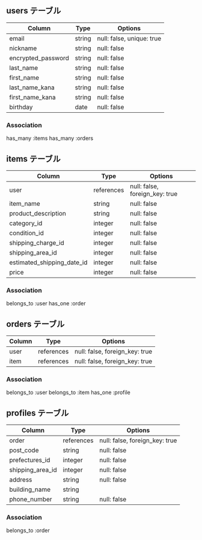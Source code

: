 ## users テーブル

| Column             | Type   | Options                   |
| ------------------ | ------ | ------------------------- |
| email              | string | null: false, unique: true |
| nickname           | string | null: false               |
| encrypted_password | string | null: false               |
| last_name          | string | null: false               |
| first_name         | string | null: false               |
| last_name_kana     | string | null: false               |
| first_name_kana    | string | null: false               |
| birthday           | date   | null: false               |

### Association
 has_many :items
 has_many :orders


## items テーブル

| Column                     | Type       | Options                        |
| -------------------------- | ---------  | ------------------------------ |
| user                       | references | null: false, foreign_key: true |
| item_name                  | string     | null: false                    |
| product_description        | string     | null: false                    |  
| category_id                | integer    | null: false                    |
| condition_id               | integer    | null: false                    |
| shipping_charge_id         | integer    | null: false                    |
| shipping_area_id           | integer    | null: false                    |
| estimated_shipping_date_id | integer    | null: false                    |
| price                      | integer    | null: false                    |

### Association
belongs_to :user
has_one    :order

## orders テーブル

| Column       | Type       | Options                        |
| ------------ | ---------- | ------------------------------ |
| user         | references | null: false, foreign_key: true |
| item         | references | null: false, foreign_key: true |

### Association
belongs_to :user
belongs_to :item
has_one    :profile


## profiles テーブル

| Column           | Type          | Options                        |
| ---------------  | ------------- | ------------------------------ |
| order            | references    | null: false, foreign_key: true |
| post_code        | string        | null: false                    |
| prefectures_id   | integer       | null: false                    |
| shipping_area_id | integer       | null: false                    |
| address          | string        | null: false                    |
| building_name    | string        |                                |
| phone_number     | string        | null: false                    |

### Association
belongs_to :order


